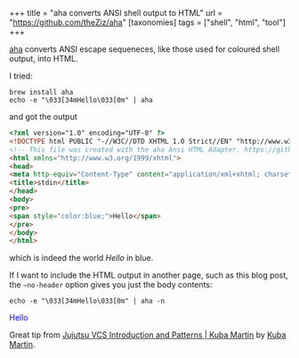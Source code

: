 +++
title = "aha converts ANSI shell output to HTML"
url = "https://github.com/theZiz/aha"
[taxonomies]
tags = ["shell", "html", "tool"]
+++


[aha](https://github.com/theZiz/aha) converts ANSI escape sequeneces, like those used for coloured shell output, into HTML.

I tried:

```shell
brew install aha
echo -e "\033[34mHello\033[0m" | aha
```

and got the output

```html
<?xml version="1.0" encoding="UTF-8" ?>
<!DOCTYPE html PUBLIC "-//W3C//DTD XHTML 1.0 Strict//EN" "http://www.w3.org/TR/xhtml1/DTD/xhtml1-strict.dtd">
<!-- This file was created with the aha Ansi HTML Adapter. https://github.com/theZiz/aha -->
<html xmlns="http://www.w3.org/1999/xhtml">
<head>
<meta http-equiv="Content-Type" content="application/xml+xhtml; charset=UTF-8"/>
<title>stdin</title>
</head>
<body>
<pre>
<span style="color:blue;">Hello</span>
</pre>
</body>
</html>
```

which is indeed the world _Hello_ in blue.

If I want to include the HTML output in another page, such as this blog post, the `—no-header` option gives you just the body contents:

```
echo -e "\033[34mHello\033[0m" | aha -n
```

<span style="color:blue;">Hello</span>

Great tip from [Jujutsu VCS Introduction and Patterns | Kuba Martin](https://kubamartin.com/posts/introduction-to-the-jujutsu-vcs/) by [Kuba Martin](https://kubamartin.com/).
